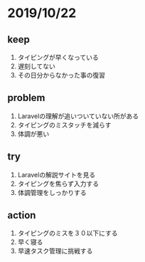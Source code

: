 # 2019/10/22

## keep 
1. タイピングが早くなっている
2. 遅刻してない
3. その日分からなかった事の復習
## problem
1. Laravelの理解が追いついていない所がある
2. タイピングのミスタッチを減らす
3. 体調が悪い
## try
1. Laravelの解説サイトを見る
2. タイピングを焦らず入力する
3. 体調管理をしっかりする
## action
1. タイピングのミスを３０以下にする
2. 早く寝る
3. 早速タスク管理に挑戦する
